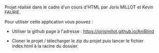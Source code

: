 Projet réalisé dans le cadre d'un cours d'HTML par Joris MILLOT et Kevin FAURIE.

Pour utiliser cette application vous pouvez : 

- Utiliser la github page à l'adresse : https://jorismillot.github.io/AniBlind

- Cloner le projet / télecharger le zip du projet puis lancer le fichier index.html à la racine du dossier.
